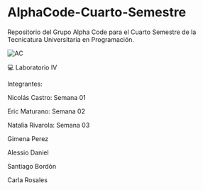 # AlphaCode-Cuarto-Semestre

Repositorio del Grupo Alpha Code para el Cuarto Semestre de la Tecnicatura Universitaria en Programación.

![AC](https://user-images.githubusercontent.com/113073790/234140028-4ff97926-97ee-4ae4-ac7f-7bc66e26ad02.jpeg)

💻 Laboratorio IV


Integrantes:

Nicolás Castro: Semana 01

Eric Maturano: Semana 02

Natalia Rivarola: Semana 03

Gimena Perez 

Alessio Daniel 

Santiago Bordón 

Carla Rosales 
